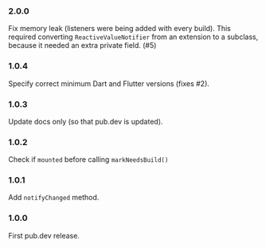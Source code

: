 ### 2.0.0

Fix memory leak (listeners were being added with every build). This required converting `ReactiveValueNotifier` from an extension to a subclass, because it needed an extra private field. (#5)

### 1.0.4

Specify correct minimum Dart and Flutter versions (fixes #2).

### 1.0.3

Update docs only (so that pub.dev is updated).

### 1.0.2

Check if `mounted` before calling `markNeedsBuild()`

### 1.0.1

Add `notifyChanged` method.

### 1.0.0

First pub.dev release.